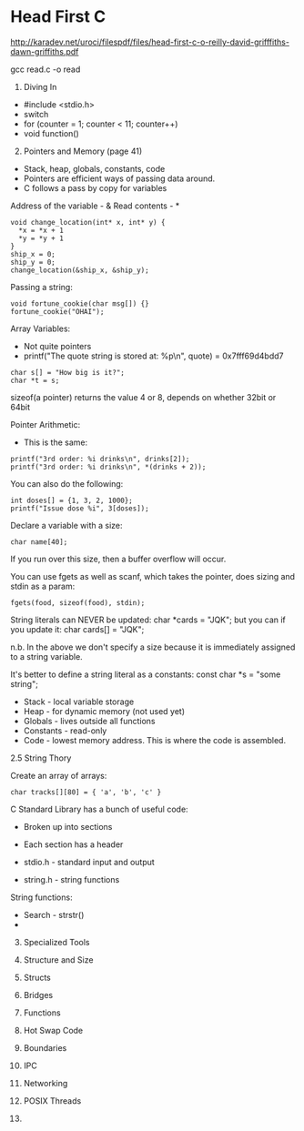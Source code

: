 # Head First C

http://karadev.net/uroci/filespdf/files/head-first-c-o-reilly-david-grifffiths-dawn-griffiths.pdf

gcc read.c -o read

1. Diving In

* #include <stdio.h> 
* switch
* for (counter = 1; counter < 11; counter++)
* void function()

2. Pointers and Memory (page 41)

* Stack, heap, globals, constants, code
* Pointers are efficient ways of passing data around.
* C follows a pass by copy for variables

Address of the variable - &
Read contents - *

```
void change_location(int* x, int* y) {
  *x = *x + 1
  *y = *y + 1
}
ship_x = 0;
ship_y = 0;
change_location(&ship_x, &ship_y);
```

Passing a string:

```
void fortune_cookie(char msg[]) {}
fortune_cookie("OHAI");
```

Array Variables:
* Not quite pointers
* printf("The quote string is stored at: %p\n", quote) = 0x7fff69d4bdd7

```
char s[] = "How big is it?";
char *t = s;
```

sizeof(a pointer) returns the value 4 or 8, depends on whether 32bit or 64bit

Pointer Arithmetic:
* This is the same:

```
printf("3rd order: %i drinks\n", drinks[2]);
printf("3rd order: %i drinks\n", *(drinks + 2));
```

You can also do the following:
```
int doses[] = {1, 3, 2, 1000};
printf("Issue dose %i", 3[doses]);
```

Declare a variable with a size:
```
char name[40];
```

If you run over this size, then a buffer overflow will occur.

You can use fgets as well as scanf, which takes the pointer, does sizing and stdin as a param:

```
fgets(food, sizeof(food), stdin);
```

String literals can NEVER be updated: char *cards = "JQK";
but you can if you update it: char cards[] = "JQK";

n.b. In the above we don't specify a size because it is immediately assigned to a string variable.

It's better to define a string literal as a constants: const char *s = "some string";

* Stack - local variable storage
* Heap - for dynamic memory (not used yet)
* Globals - lives outside all functions
* Constants - read-only
* Code - lowest memory address.  This is where the code is assembled.

2.5 String Thory

Create an array of arrays:

```
char tracks[][80] = { 'a', 'b', 'c' }
```

C Standard Library has a bunch of useful code:
* Broken up into sections
* Each section has a header

* stdio.h - standard input and output
* string.h - string functions

String functions:
* Search - strstr()
* 


3. Specialized Tools

4. Structure and Size

5. Structs

6. Bridges

7. Functions

8. Hot Swap Code

9. Boundaries

10. IPC

11. Networking

12. POSIX Threads

13. 
